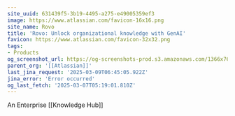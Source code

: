 ```yaml
---
site_uuid: 631439f5-3b19-4495-a275-e49005359ef3
image: https://www.atlassian.com/favicon-16x16.png
site_name: Rovo
title: 'Rovo: Unlock organizational knowledge with GenAI'
favicon: https://www.atlassian.com/favicon-32x32.png
tags:
- Products
og_screenshot_url: https://og-screenshots-prod.s3.amazonaws.com/1366x768/80/false/73c4578da1dbc727ab4322cca9c1046f0621ab1cc7c7962a36caf6c68e607d9f.jpeg
parent_org: '[[Atlassian]]'
last_jina_request: '2025-03-09T06:45:05.922Z'
jina_error: 'Error occurred'
og_last_fetch: '2025-03-07T05:19:01.810Z'
---
```

An Enterprise [[Knowledge Hub]]

